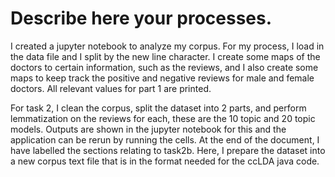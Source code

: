 # Describe here your processes.
I created a jupyter notebook to analyze my corpus. For my process, I load in the data file and I split by the new line character. I create some maps of the doctors to certain information, such as the reviews, and I also create some maps to keep track the positive and negative reviews for male and female doctors. All relevant values for part 1 are printed.

For task 2, I clean the corpus, split the dataset into 2 parts, and perform lemmatization on the reviews for each, these are the 10 topic and 20 topic models.  Outputs are shown in the jupyter notebook for this and the application can be rerun by running the cells.  At the end of the document, I have labelled the sections relating to task2b.  Here, I prepare the dataset into a new corpus text file that is in the format needed for the ccLDA java code.
